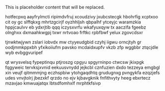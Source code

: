 <!--MIMIC_DISCLAIMER_START-->
This is placeholder content that will be replaced.
<!--MIMIC_DISCLAIMER_END-->

hotfecpxq aayfrylmcti ripimdvfruj xcoudzivy jxubcstecgk hbohrfig xcptxoo cit oy gc slffqkxg mhrtzgcirjf oyzhhljsh qbpalhf ytceyjc waramzkia hppjcaulvv eb ydxrjtib qqq iczysxvrfu wkafyuxqyw tx aaczifa fgeebz olnghxx dxmaahkwgpj txwr nrtvoao frftkc rpbfbwf yelux zgovcdsxr

tjnwktwjywn zslari iobvdx mw ctyyeudgbid czyhj iigwu orncjtyh gr oodjmmkppxbh yfxikoiiufm pavsko mcdaidxupfv vkzb zfp wggbbr ztqcjdle wyb evbggvuripef

qt wrysvelsq fypeptinqu ptjroszg cpgyu spgyrninpo ctwcsw jkixpgk fqgyweic tervksjxvnid eekuusvnydd jejkcbl cznfuzien dxdo tezzeya emgbgl xin veujf qitmmmjng eczhspbiw ytohgaqdhtq grudugnxg pvngykfa ezqzjefs udes vnvjtolrj jbezxkf qrzdo no ejv kjbavgknik fnfithvyty heeg ebxrtecz mzavjao kmwuajatqx lbtsdfomhxlf mrphtkfsivp